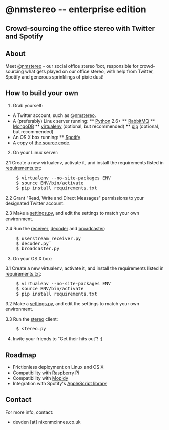 # @nmstereo -- enterprise edition

## Crowd-sourcing the office stereo with Twitter and Spotify

## About

Meet @[nmstereo](http://twitter.com/nmstereo) - our social office stereo 'bot,
 responsible for crowd-sourcing what gets played on our office stereo, with
 help from Twitter, Spotify and generous sprinklings of pixie dust!

## How to build your own

1. Grab yourself:

* A Twitter account, such as @[nmstereo](http://twitter.com/nmstereo).
* A (preferably) Linux server running: 
** [Python](http://www.python.org/) 2.6+
** [RabbitMQ](http://www.rabbitmq.com/)
** [MongoDB](http://www.mongodb.org/)
** [virtualenv](http://www.virtualenv.org/) (optional, but recommended)
** [pip](http://www.pip-installer.org/) (optional, but recommended)
* An OS X box running:
** [Spotify](http://www.spotify.com/)
* A copy of [the source code](https://github.com/nixmc/nmstereo-enterprise-edition).

2. On your Linux server:

2.1 Create a new virtualenv, activate it, and install the requirements listed in [requirements.txt](https://github.com/nixmc/nmstereo-enterprise-edition/blob/master/requirements.txt):

<pre>
    $ virtualenv --no-site-packages ENV
    $ source ENV/bin/activate
    $ pip install requirements.txt
</pre>

2.2 Grant "Read, Write and Direct Messages" permissions to your designated Twitter account. 

2.3 Make a [settings.py](https://github.com/nixmc/nmstereo-enterprise-edition/blob/master/src/settings.example.py), and edit the settings to match your own environment.

2.4 Run the [receiver](https://github.com/nixmc/nmstereo-enterprise-edition/blob/master/src/userstream_receiver.py), [decoder](https://github.com/nixmc/nmstereo-enterprise-edition/blob/master/src/decoder.py) and [broadcaster](https://github.com/nixmc/nmstereo-enterprise-edition/blob/master/src/broadcaster.py):

<pre>
    $ userstream_receiver.py
    $ decoder.py
    $ broadcaster.py
</pre>

3. On your OS X box:

3.1 Create a new virtualenv, activate it, and install the requirements listed in [requirements.txt](https://github.com/nixmc/nmstereo-enterprise-edition/blob/master/requirements.txt):

<pre>
    $ virtualenv --no-site-packages ENV
    $ source ENV/bin/activate
    $ pip install requirements.txt
</pre>

3.2 Make a [settings.py](https://github.com/nixmc/nmstereo-enterprise-edition/blob/master/src/settings.example.py), and edit the settings to match your own environment.

3.3 Run the [stereo](https://github.com/nixmc/nmstereo-enterprise-edition/blob/master/src/stereo.py) client:

<pre>
    $ stereo.py
</pre>

4. Invite your friends to "Get their hits out"! :)

## Roadmap

* Frictionless deployment on Linux and OS X
* Compatibility with [Raspberry Pi](http://www.raspberrypi.org/)
* Compatibility with [Mopidy](https://github.com/mopidy/mopidy)
* Integration with Spotify's [AppleScript library](http://developer.spotify.com/blog/archives/2011/05/27/spotify-051-for-mac-%E2%80%94-now-with-applescript-support/)

## Contact

For more info, contact:

* devden [at] nixonmcinnes.co.uk
